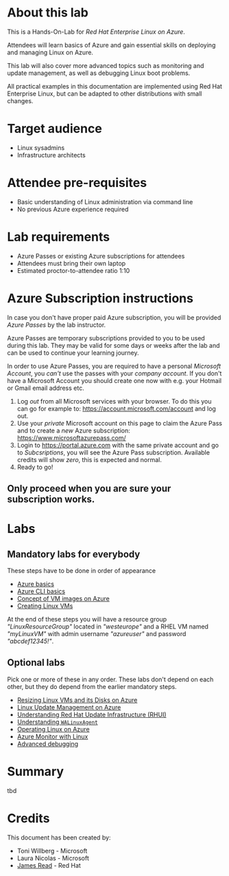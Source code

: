 About this lab
========
This is a Hands-On-Lab for *Red Hat Enterprise Linux on Azure*.

Attendees will learn basics of Azure and gain essential skills on deploying and managing Linux on Azure.

This lab will also cover more advanced topics such as monitoring and update management, as well as debugging Linux boot problems.

All practical examples in this documentation are implemented using Red Hat Enterprise Linux, but can be adapted to other distributions with small changes.

Target audience
===============
* Linux sysadmins
* Infrastructure architects

Attendee pre-requisites
=======================
* Basic understanding of Linux administration via command line
* No previous Azure experience required

Lab requirements
============
* Azure Passes or existing Azure subscriptions for attendees
* Attendees must bring their own laptop
* Estimated proctor-to-attendee ratio 1:10


Azure Subscription instructions
======

In case you don't have proper paid Azure subscription, you will be provided *Azure Passes* by the lab instructor.

Azure Passes are temporary subscriptions provided to you to be used during this lab. They may be valid for some days or weeks after the lab and can be used to continue your learning journey.

In order to use Azure Passes, you are required to have a personal *Microsoft Account*, you *can't* use the passes with your *company account*. If you don't have a Microsoft Account you should create one now with e.g. your Hotmail or Gmail email address etc.

1. Log *out* from all Microsoft services with your browser. To do this you can go for example to: https://account.microsoft.com/account and log out.
2. Use your *private* Microsoft account on this page to claim the Azure Pass and to create a *new* Azure subscription: https://www.microsoftazurepass.com/
3. Login to https://portal.azure.com with the same private account and go to *Subcsriptions*, you will see the Azure Pass subscription. Available credits will show *zero*, this is expected and normal.
4. Ready to go!

Only proceed when you are sure your subscription works.
-------------

Labs
====

Mandatory labs for everybody
--
These steps have to be done in order of appearance




* [Azure basics](azure-basics.md)
* [Azure CLI basics](azure-cli-basics.md)
* [Concept of VM images on Azure](azure-vmimages.md)
* [Creating Linux VMs](linuxvm.md)

At the end of these steps you will have a resource group *"LinuxResourceGroup"* located in *"westeurope"* and a RHEL VM named *"myLinuxVM"* with admin username *"azureuser"* and password *"abcdef12345!"*.

Optional labs
----
Pick one or more of these in any order. These labs don't depend on each other, but they do depend from the earlier mandatory steps.

* [Resizing Linux VMs and its Disks on Azure](linuxresize.md)
* [Linux Update Management on Azure](linuxupdate.md)
* [Understanding Red Hat Update Infrastructure (RHUI)](understanding-rhui.md)
* [Understanding `WALinuxAgent`](understanding-wala.md)
* [Operating Linux on Azure](azure-linux-services.md)
* [Azure Monitor with Linux](azure-monitor.md)
* [Advanced debugging](azure-vm-debugging.md)

Summary
==

tbd


Credits
=======

This document has been created by:

* Toni Willberg - Microsoft
* Laura Nicolas - Microsoft
* [James Read](https://github.com/jamesread/) - Red Hat


